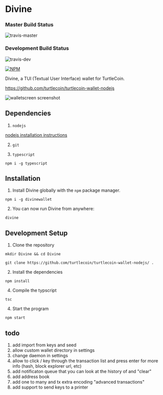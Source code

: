 # Divine

### Master Build Status
![travis-master](https://api.travis-ci.org/turtlecoin/turtlecoin-wallet-nodejs.svg?branch=master)

### Development Build Status

![travis-dev](https://api.travis-ci.org/turtlecoin/turtlecoin-wallet-nodejs.svg?branch=development)

[![NPM](https://nodei.co/npm/divinewallet.png?compact=true)](https://npmjs.org/package/divinewallet)

Divine, a TUI (Textual User Interface) wallet for TurtleCoin.

https://github.com/turtlecoin/turtlecoin-wallet-nodejs

![walletscreen screenshot](https://raw.githubusercontent.com/turtlecoin/turtlecoin-wallet-nodejs/development/screenshots/walletscreen.png)

## Dependencies

1. `nodejs`

[nodejs installation instructions](https://nodejs.org/en/download/package-manager/)

2. `git`

3. `typescript` 

`npm i -g typescript`

## Installation

1. Install Divine globally with the `npm` package manager.

`npm i -g divinewallet`

2. You can now run Divine from anywhere:

`divine`

## Development Setup

1. Clone the repository

`mkdir Divine && cd Divine`

`git clone https://github.com/turtlecoin/turtlecoin-wallet-nodejs/ .`

2. Install the dependencies

`npm install`

4. Compile the typscript

`tsc`

4. Start the program

`npm start`

## todo

1. add import from keys and seed
2. allow custom wallet directory in settings
3. change daemon in settings
4. allow to click / key through the transaction list and press enter for more info (hash, block explorer url, etc)
5. add notificaton queue that you can look at the history of and "clear"
6. add address book
7. add one to many and tx extra encoding "advanced transactions"
8. add support to send keys to a printer
